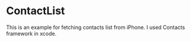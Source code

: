 # ContactList
This is an example for fetching contacts list from iPhone.
I used Contacts framework in xcode.

